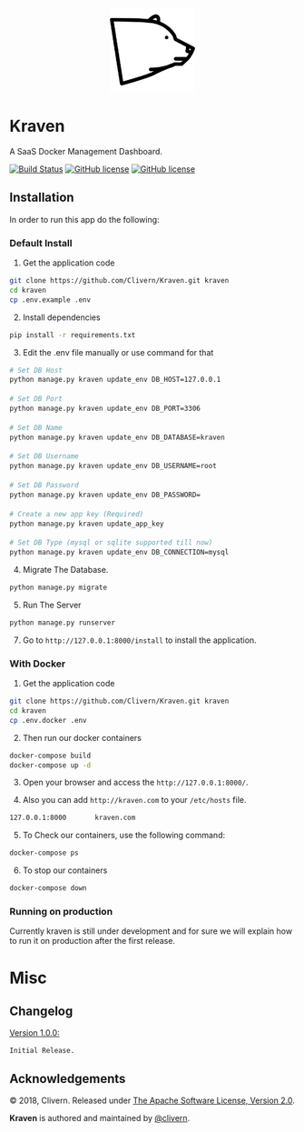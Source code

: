 <p align="center">
  <img height="150" src="https://raw.githubusercontent.com/Clivern/Kraven/master/static/assets/images/logo.png">
</p>

# Kraven
A SaaS Docker Management Dashboard.

[![Build Status](https://travis-ci.org/Clivern/Kraven.svg?branch=master)](https://travis-ci.org/Clivern/Kraven)
[![GitHub license](https://img.shields.io/badge/Version-1.0.0-orange.svg)](https://github.com/Clivern/Kraven#changelog)
[![GitHub license](https://img.shields.io/github/license/Clivern/Kraven.svg)](https://github.com/Clivern/Kraven/blob/master/LICENSE)

Installation
------------

In order to run this app do the following:

### Default Install

1. Get the application code

```bash
git clone https://github.com/Clivern/Kraven.git kraven
cd kraven
cp .env.example .env
```

2. Install dependencies

```bash
pip install -r requirements.txt
```

3. Edit the .env file manually or use command for that

```bash
# Set DB Host
python manage.py kraven update_env DB_HOST=127.0.0.1

# Set DB Port
python manage.py kraven update_env DB_PORT=3306

# Set DB Name
python manage.py kraven update_env DB_DATABASE=kraven

# Set DB Username
python manage.py kraven update_env DB_USERNAME=root

# Set DB Password
python manage.py kraven update_env DB_PASSWORD=

# Create a new app key (Required)
python manage.py kraven update_app_key

# Set DB Type (mysql or sqlite supported till now)
python manage.py kraven update_env DB_CONNECTION=mysql
```

4. Migrate The Database.

```bash
python manage.py migrate
```

5. Run The Server

```bash
python manage.py runserver
```

7. Go to `http://127.0.0.1:8000/install` to install the application.


### With Docker

1. Get the application code

```bash
git clone https://github.com/Clivern/Kraven.git kraven
cd kraven
cp .env.docker .env
```

2. Then run our docker containers

```bash
docker-compose build
docker-compose up -d
```

3. Open your browser and access the `http://127.0.0.1:8000/`.

4. Also you can add `http://kraven.com` to your `/etc/hosts` file.

```bash
127.0.0.1:8000       kraven.com
```

5. To Check our containers, use the following command:

```bash
docker-compose ps
```

6. To stop our containers

```bash
docker-compose down
```


### Running on production

Currently kraven is still under development and for sure we will explain how to run it on production after the first release.


Misc
====

Changelog
---------
[Version 1.0.0:](https://github.com/Clivern/Kraven/milestone/1?closed=1)
```
Initial Release.
```

Acknowledgements
----------------

© 2018, Clivern. Released under [The Apache Software License, Version 2.0](http://www.apache.org/licenses/LICENSE-2.0.txt).

**Kraven** is authored and maintained by [@clivern](http://github.com/clivern).

